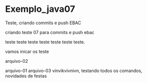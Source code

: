 # Exemplo_java07
Teste, criando commits e push EBAC

criando teste 07 para commits e push ebac 


teste teste teste teste teste teste teste.

vamos inicar os teste 

arquivo-02

arquivo-01
arquivo-03
vinvikvivnivn,
testando todos os comandos,
novidades de festas




